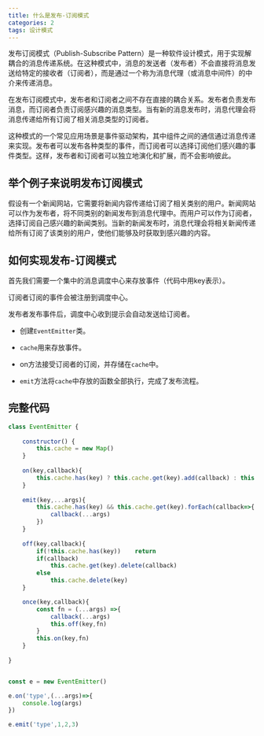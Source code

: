 ```yaml
---
title: 什么是发布-订阅模式
categories: 2
tags: 设计模式
---
```

发布订阅模式（Publish-Subscribe Pattern）是一种软件设计模式，用于实现解耦合的消息传递系统。在这种模式中，消息的发送者（发布者）不会直接将消息发送给特定的接收者（订阅者），而是通过一个称为消息代理（或消息中间件）的中介来传递消息。

在发布订阅模式中，发布者和订阅者之间不存在直接的耦合关系。发布者负责发布消息，而订阅者负责订阅感兴趣的消息类型。当有新的消息发布时，消息代理会将消息传递给所有订阅了相关消息类型的订阅者。

这种模式的一个常见应用场景是事件驱动架构，其中组件之间的通信通过消息传递来实现。发布者可以发布各种类型的事件，而订阅者可以选择订阅他们感兴趣的事件类型。这样，发布者和订阅者可以独立地演化和扩展，而不会影响彼此。

## 举个例子来说明发布订阅模式

假设有一个新闻网站，它需要将新闻内容传递给订阅了相关类别的用户。新闻网站可以作为发布者，将不同类别的新闻发布到消息代理中。而用户可以作为订阅者，选择订阅自己感兴趣的新闻类别。当新的新闻发布时，消息代理会将相关新闻传递给所有订阅了该类别的用户，使他们能够及时获取到感兴趣的内容。

## 如何实现发布-订阅模式

首先我们需要一个集中的消息调度中心来存放事件（代码中用key表示）。

订阅者订阅的事件会被注册到调度中心。

发布者发布事件后，调度中心收到提示会自动发送给订阅者。

- 创建`EventEmitter`类。

- `cache`用来存放事件。

- on方法接受订阅者的订阅，并存储在`cache`中。

- `emit`方法将`cache`中存放的函数全部执行，完成了发布流程。

## 完整代码

```js
class EventEmitter {
    
    constructor() {
        this.cache = new Map()
    }
    
    on(key,callback){
        this.cache.has(key) ? this.cache.get(key).add(callback) : this.cache.set(key,new Set([callback]))
    }
    
    emit(key,...args){
        this.cache.has(key) && this.cache.get(key).forEach(callback=>{
            callback(...args)
        })
    }
    
    off(key,callback){
        if(!this.cache.has(key))    return
        if(callback)
            this.cache.get(key).delete(callback)
        else
            this.cache.delete(key)
    }

    once(key,callback){
        const fn = (...args) =>{
            callback(...args)
            this.off(key,fn)
        }
        this.on(key,fn)
    }
    
}


const e = new EventEmitter()

e.on('type',(...args)=>{
    console.log(args)
})

e.emit('type',1,2,3)
```

